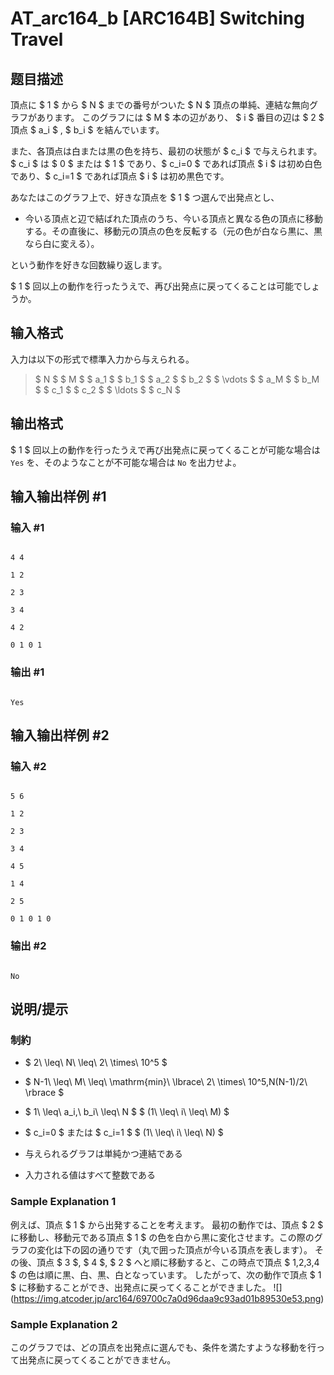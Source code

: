 # AT_arc164_b [ARC164B] Switching Travel

## 题目描述

[problemUrl]: https://atcoder.jp/contests/arc164/tasks/arc164_b

頂点に $ 1 $ から $ N $ までの番号がついた $ N $ 頂点の単純、連結な無向グラフがあります。 このグラフには $ M $ 本の辺があり、 $ i $ 番目の辺は $ 2 $ 頂点 $ a_i $ , $ b_i $ を結んでいます。

また、各頂点は白または黒の色を持ち、最初の状態が $ c_i $ で与えられます。 $ c_i $ は $ 0 $ または $ 1 $ であり、$ c_i=0 $ であれば頂点 $ i $ は初め白色であり、$ c_i=1 $ であれば頂点 $ i $ は初め黒色です。

あなたはこのグラフ上で、好きな頂点を $ 1 $ つ選んで出発点とし、

- 今いる頂点と辺で結ばれた頂点のうち、今いる頂点と異なる色の頂点に移動する。その直後に、移動元の頂点の色を反転する（元の色が白なら黒に、黒なら白に変える）。
 
という動作を好きな回数繰り返します。

$ 1 $ 回以上の動作を行ったうえで、再び出発点に戻ってくることは可能でしょうか。

## 输入格式

入力は以下の形式で標準入力から与えられる。

> $ N $ $ M $ $ a_1 $ $ b_1 $ $ a_2 $ $ b_2 $ $ \vdots $ $ a_M $ $ b_M $ $ c_1 $ $ c_2 $ $ \ldots $ $ c_N $

## 输出格式

$ 1 $ 回以上の動作を行ったうえで再び出発点に戻ってくることが可能な場合は `Yes` を、そのようなことが不可能な場合は `No` を出力せよ。

## 输入输出样例 #1

### 输入 #1

```
4 4
1 2
2 3
3 4
4 2
0 1 0 1
```

### 输出 #1

```
Yes
```

## 输入输出样例 #2

### 输入 #2

```
5 6
1 2
2 3
3 4
4 5
1 4
2 5
0 1 0 1 0
```

### 输出 #2

```
No
```

## 说明/提示

### 制約

- $ 2\ \leq\ N\ \leq\ 2\ \times\ 10^5 $
- $ N-1\ \leq\ M\ \leq\ \mathrm{min}\ \lbrace\ 2\ \times\ 10^5,N(N-1)/2\ \rbrace $
- $ 1\ \leq\ a_i,\ b_i\ \leq\ N $ $ (1\ \leq\ i\ \leq\ M) $
- $ c_i=0 $ または $ c_i=1 $ $ (1\ \leq\ i\ \leq\ N) $
- 与えられるグラフは単純かつ連結である
- 入力される値はすべて整数である
 
### Sample Explanation 1

例えば、頂点 $ 1 $ から出発することを考えます。 最初の動作では、頂点 $ 2 $ に移動し、移動元である頂点 $ 1 $ の色を白から黒に変化させます。この際のグラフの変化は下の図の通りです（丸で囲った頂点が今いる頂点を表します）。 その後、頂点 $ 3 $, $ 4 $, $ 2 $ へと順に移動すると、この時点で頂点 $ 1,2,3,4 $ の色は順に黒、白、黒、白となっています。 したがって、次の動作で頂点 $ 1 $ に移動することができ、出発点に戻ってくることができました。 !\[\](https://img.atcoder.jp/arc164/69700c7a0d96daa9c93ad01b89530e53.png)

### Sample Explanation 2

このグラフでは、どの頂点を出発点に選んでも、条件を満たすような移動を行って出発点に戻ってくることができません。